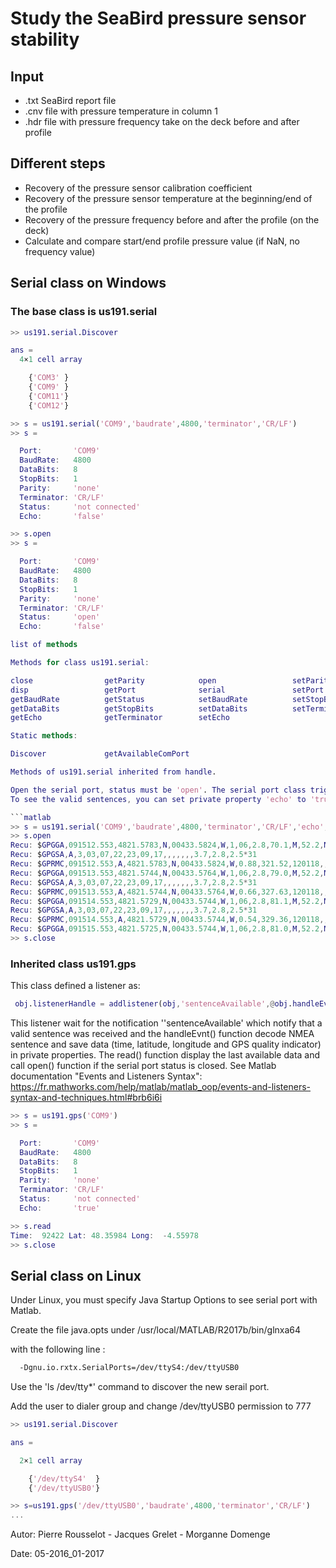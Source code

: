 # Study the SeaBird pressure sensor stability

## Input

- .txt SeaBird report file
- .cnv file with pressure temperature in column 1
- .hdr file with pressure frequency take on the deck before and after profile

## Different steps

- Recovery of the pressure sensor calibration coefficient
- Recovery of the pressure sensor temperature at the beginning/end of the profile
- Recovery of the pressure frequency before and after the profile (on the deck)
- Calculate and compare start/end profile pressure value (if NaN, no frequency value)

## Serial class on Windows

### The base class is us191.serial

```matlab
>> us191.serial.Discover

ans =
  4×1 cell array

    {'COM3' }
    {'COM9' }
    {'COM11'}
    {'COM12'}

>> s = us191.serial('COM9','baudrate',4800,'terminator','CR/LF')
>> s =

  Port:       'COM9'
  BaudRate:   4800
  DataBits:   8
  StopBits:   1
  Parity:     'none'
  Terminator: 'CR/LF'
  Status:     'not connected'
  Echo:       'false'

>> s.open
>> s =

  Port:       'COM9'
  BaudRate:   4800
  DataBits:   8
  StopBits:   1
  Parity:     'none'
  Terminator: 'CR/LF'
  Status:     'open'
  Echo:       'false'

list of methods

Methods for class us191.serial:

close                getParity            open                 setParity
disp                 getPort              serial               setPort
getBaudRate          getStatus            setBaudRate          setStopBits
getDataBits          getStopBits          setDataBits          setTerminator
getEcho              getTerminator        setEcho

Static methods:

Discover             getAvailableComPort  

Methods of us191.serial inherited from handle.

Open the serial port, status must be 'open'. The serial port class trigger an event 'sentenceAvailable' to notify when a valid sentence terminated with 'Terminator' character(s) was received, eg 'CR/LF' for a GPS NMEA183.
To see the valid sentences, you can set private property 'echo' to 'true' in constructor function or use setEcho(true) function:

```matlab
>> s = us191.serial('COM9','baudrate',4800,'terminator','CR/LF','echo',true)
>> s.open
Recu: $GPGGA,091512.553,4821.5783,N,00433.5824,W,1,06,2.8,70.1,M,52.2,M,,0000*75
Recu: $GPGSA,A,3,03,07,22,23,09,17,,,,,,,3.7,2.8,2.5*31
Recu: $GPRMC,091512.553,A,4821.5783,N,00433.5824,W,0.88,321.52,120118,,,A*74
Recu: $GPGGA,091513.553,4821.5744,N,00433.5764,W,1,06,2.8,79.0,M,52.2,M,,0000*7C
Recu: $GPGSA,A,3,03,07,22,23,09,17,,,,,,,3.7,2.8,2.5*31
Recu: $GPRMC,091513.553,A,4821.5744,N,00433.5764,W,0.66,327.63,120118,,,A*71
Recu: $GPGGA,091514.553,4821.5729,N,00433.5744,W,1,06,2.8,81.1,M,52.2,M,,0000*74
Recu: $GPGSA,A,3,03,07,22,23,09,17,,,,,,,3.7,2.8,2.5*31
Recu: $GPRMC,091514.553,A,4821.5729,N,00433.5744,W,0.54,329.36,120118,,,A*70
Recu: $GPGGA,091515.553,4821.5725,N,00433.5744,W,1,06,2.8,81.0,M,52.2,M,,0000*78
>> s.close
```

### Inherited class us191.gps

This class defined a listener as:

```matlab
 obj.listenerHandle = addlistener(obj,'sentenceAvailable',@obj.handleEvnt)
```

This listener wait for the notification ''sentenceAvailable' which notify that a valid sentence was received and the handleEvnt() function decode NMEA sentence and save data (time, latitude, longitude and GPS quality indicator) in private properties.
The read() function display the last available data and call open() function if the serial port status is closed.
See Matlab documentation "Events and Listeners Syntax":
<https://fr.mathworks.com/help/matlab/matlab_oop/events-and-listeners-syntax-and-techniques.html#brb6i6i>

```matlab
>> s = us191.gps('COM9')
>> s =

  Port:       'COM9'
  BaudRate:   4800
  DataBits:   8
  StopBits:   1
  Parity:     'none'
  Terminator: 'CR/LF'
  Status:     'not connected'
  Echo:       'true'

>> s.read
Time:  92422 Lat: 48.35984 Long:  -4.55978
>> s.close
```

## Serial class on Linux

Under Linux, you must specify Java Startup Options to see serial port with Matlab.

Create the file java.opts under /usr/local/MATLAB/R2017b/bin/glnxa64

with the following line :

```bash
  -Dgnu.io.rxtx.SerialPorts=/dev/ttyS4:/dev/ttyUSB0
```

Use the 'ls /dev/tty*' command to discover the new serail port.

Add the user to dialer group and change /dev/ttyUSB0 permission to 777

```matlab
>> us191.serial.Discover

ans =

  2×1 cell array

    {'/dev/ttyS4'  }
    {'/dev/ttyUSB0'}

>> s=us191.gps('/dev/ttyUSB0','baudrate',4800,'terminator','CR/LF')
...

```

 Autor: Pierre Rousselot - Jacques Grelet - Morganne Domenge

 Date: 05-2016_01-2017
